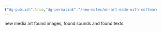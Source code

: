 ```yaml
---
{"dg-publish":true,"dg-permalink":"/new-notes/on-art-made-with-software","permalink":"/new-notes/on-art-made-with-software/"}
---
```


new media art
found images, found sounds and found texts
